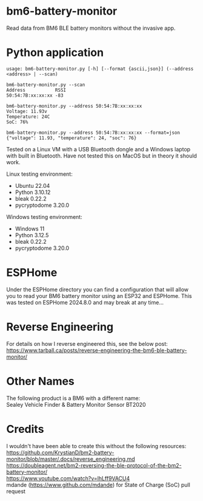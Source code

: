 # bm6-battery-monitor
Read data from BM6 BLE battery monitors without the invasive app.

# Python application
```
usage: bm6-battery-monitor.py [-h] [--format {ascii,json}] (--address <address> | --scan)

bm6-battery-monitor.py --scan
Address           RSSI
50:54:7B:xx:xx:xx -83

bm6-battery-monitor.py --address 50:54:7B:xx:xx:xx
Voltage: 11.93v
Temperature: 24C
SoC: 76%

bm6-battery-monitor.py --address 50:54:7B:xx:xx:xx --format=json
{"voltage": 11.93, "temperature": 24, "soc": 76}
```
Tested on a Linux VM with a USB Bluetooth dongle and a Windows laptop with built in Bluetooth. Have not tested this on MacOS but in theory it should work. 

Linux testing environment:
- Ubuntu 22.04
- Python 3.10.12
- bleak 0.22.2
- pycryptodome 3.20.0

Windows testing environment:
- Windows 11
- Python 3.12.5
- bleak 0.22.2
- pycryptodome 3.20.0

# ESPHome
Under the ESPHome directory you can find a configuration that will allow you to read your BM6 battery monitor using an ESP32 and ESPHome. This was tested on ESPHome 2024.8.0 and may break at any time...

# Reverse Engineering
For details on how I reverse engineered this, see the below post:  
https://www.tarball.ca/posts/reverse-engineering-the-bm6-ble-battery-monitor/

# Other Names
The following product is a BM6 with a different name:  
Sealey Vehicle Finder & Battery Monitor Sensor BT2020 

# Credits
I wouldn't have been able to create this without the following resources:  
https://github.com/KrystianD/bm2-battery-monitor/blob/master/.docs/reverse_engineering.md  
https://doubleagent.net/bm2-reversing-the-ble-protocol-of-the-bm2-battery-monitor/  
https://www.youtube.com/watch?v=lhLff9VACU4  
mdande (https://www.github.com/mdande) for State of Charge (SoC) pull request

